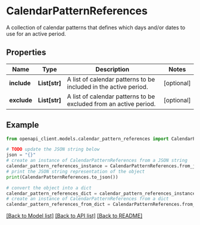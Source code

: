 # CalendarPatternReferences

A collection of calendar patterns that defines which days and/or dates to use for an active period.

## Properties

Name | Type | Description | Notes
------------ | ------------- | ------------- | -------------
**include** | **List[str]** | A list of calendar patterns to be included in the active period. | [optional] 
**exclude** | **List[str]** | A list of calendar patterns to be excluded from an active period. | [optional] 

## Example

```python
from openapi_client.models.calendar_pattern_references import CalendarPatternReferences

# TODO update the JSON string below
json = "{}"
# create an instance of CalendarPatternReferences from a JSON string
calendar_pattern_references_instance = CalendarPatternReferences.from_json(json)
# print the JSON string representation of the object
print(CalendarPatternReferences.to_json())

# convert the object into a dict
calendar_pattern_references_dict = calendar_pattern_references_instance.to_dict()
# create an instance of CalendarPatternReferences from a dict
calendar_pattern_references_from_dict = CalendarPatternReferences.from_dict(calendar_pattern_references_dict)
```
[[Back to Model list]](../README.md#documentation-for-models) [[Back to API list]](../README.md#documentation-for-api-endpoints) [[Back to README]](../README.md)


